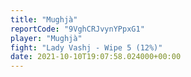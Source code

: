 ```yaml
---
title: "Mughjà"
reportCode: "9VghCRJvynYPpxG1"
player: "Mughjà"
fight: "Lady Vashj - Wipe 5 (12%)"
date: 2021-10-10T19:07:58.024000+00:00
---
```

